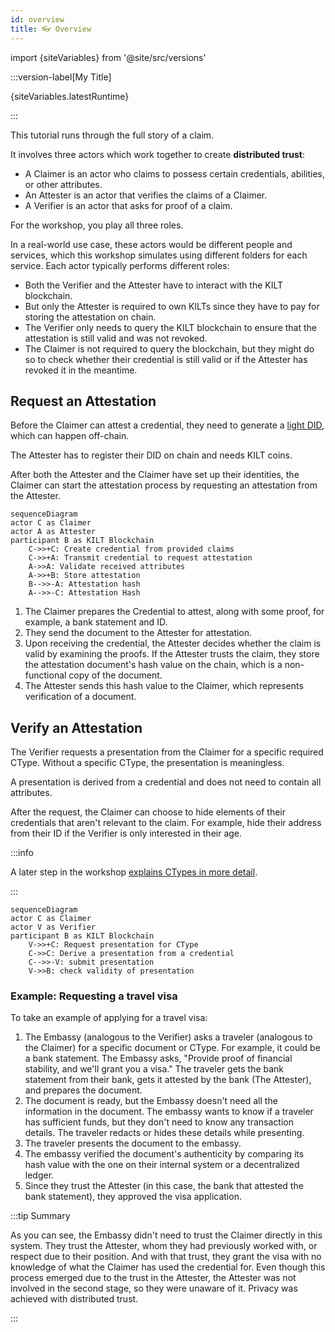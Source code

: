 ```yaml
---
id: overview
title: 👓 Overview
---
```

import {siteVariables} from '@site/src/versions'

:::version-label[My Title]

{siteVariables.latestRuntime}

:::

This tutorial runs through the full story of a claim.

It involves three actors which work together to create **distributed trust**:

-   A <span className="label-role claimer">Claimer</span> is an actor who claims to possess certain credentials, abilities, or other attributes.
-   An <span className="label-role attester">Attester</span> is an actor that verifies the claims of a <span className="label-role claimer">Claimer</span>.
-   A <span className="label-role verifier">Verifier</span> is an actor that asks for proof of a claim.

For the workshop, you play all three roles.

In a real-world use case, these actors would be different people and services, which this workshop simulates using different folders for each service.
Each actor typically performs different roles:

-   Both the <span className="label-role verifier">Verifier</span> and the <span className="label-role attester">Attester</span> have to interact with the KILT blockchain.
-   But only the <span className="label-role attester">Attester</span> is required to own KILTs since they have to pay for storing the attestation on chain.
-   The <span className="label-role verifier">Verifier</span> only needs to query the KILT blockchain to ensure that the attestation is still valid and was not revoked.
-   The <span className="label-role claimer">Claimer</span> is not required to query the blockchain, but they might do so to check whether their credential is still valid or if the <span className="label-role attester">Attester</span> has revoked it in the meantime.

## Request an Attestation

Before the <span className="label-role claimer">Claimer</span> can attest a credential, they need to generate a [light DID](../01_sdk/02_cookbook/01_dids/01_light_did_creation.md), which can happen off-chain.

The <span className="label-role attester">Attester</span> has to register their DID on chain and needs KILT coins.

After both the <span className="label-role attester">Attester</span> and the <span className="label-role claimer">Claimer</span> have set up their identities, the <span className="label-role claimer">Claimer</span> can start the attestation process by requesting an attestation from the <span className="label-role attester">Attester</span>.

```mermaid
sequenceDiagram
actor C as Claimer
actor A as Attester
participant B as KILT Blockchain
    C->>+C: Create credential from provided claims
    C->>+A: Transmit credential to request attestation
    A->>A: Validate received attributes
    A->>+B: Store attestation
    B-->>-A: Attestation hash
    A-->>-C: Attestation Hash
```

1. The <span className="label-role claimer">Claimer</span> prepares the Credential to attest, along with some proof, for example, a bank statement and ID.
2. They send the document to the <span className="label-role attester">Attester</span> for attestation.
3. Upon receiving the credential, the <span className="label-role attester">Attester</span> decides whether the claim is valid by examining the proofs. If the <span className="label-role claimer">Attester</span> trusts the claim, they store the attestation document's hash value on the chain, which is a non-functional copy of the document.
4. The <span className="label-role attester">Attester</span> sends this hash value to the <span className="label-role claimer">Claimer</span>, which represents verification of a document.

## Verify an Attestation

The <span className="label-role verifier">Verifier</span> requests a presentation from the <span className="label-role claimer">Claimer</span> for a specific required CType. Without a specific CType, the presentation is meaningless.

<!-- TODO: Find out more link… -->

A presentation is derived from a credential and does not need to contain all attributes.

After the request, the <span className="label-role claimer">Claimer</span> can choose to hide elements of their credentials that aren't relevant to the claim.
For example, hide their address from their ID if the <span className="label-role verifier">Verifier</span> is only interested in their age.

:::info

A later step in the workshop [explains CTypes in more detail](./04_attester/03_ctype.md).

:::

```mermaid
sequenceDiagram
actor C as Claimer
actor V as Verifier
participant B as KILT Blockchain
    V->>+C: Request presentation for CType
    C->>C: Derive a presentation from a credential
    C-->>-V: submit presentation
    V->>B: check validity of presentation
```

### Example: Requesting a travel visa

To take an example of applying for a travel visa:

1. The Embassy (analogous to the Verifier) asks a traveler (analogous to the Claimer) for a specific document or CType. For example, it could be a bank statement. The Embassy asks, "Provide proof of financial stability, and we'll grant you a visa." The traveler gets the bank statement from their bank, gets it attested by the bank (The Attester), and prepares the document.
2. The document is ready, but the Embassy doesn't need all the information in the document. The embassy wants to know if a traveler has sufficient funds, but they don't need to know any transaction details. The traveler redacts or hides these details while presenting.
3. The traveler presents the document to the embassy.
4. The embassy verified the document's authenticity by comparing its hash value with the one on their internal system or a decentralized ledger.
5. Since they trust the Attester (in this case, the bank that attested the bank statement), they approved the visa application.

:::tip Summary

As you can see, the Embassy didn't need to trust the Claimer directly in this system.
They trust the Attester, whom they had previously worked with, or respect due to their position.
And with that trust, they grant the visa with no knowledge of what the Claimer has used the credential for.
Even though this process emerged due to the trust in the Attester, the Attester was not involved in the second stage, so they were unaware of it.
Privacy was achieved with distributed trust.

:::